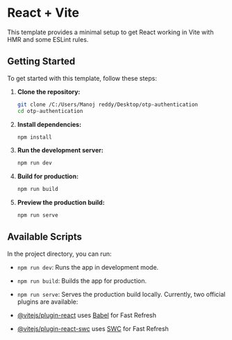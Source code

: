 # React + Vite

This template provides a minimal setup to get React working in Vite with HMR and some ESLint rules.
## Getting Started

To get started with this template, follow these steps:

1. **Clone the repository:**
    ```sh
    git clone /C:/Users/Manoj reddy/Desktop/otp-authentication
    cd otp-authentication
    ```

2. **Install dependencies:**
    ```sh
    npm install
    ```

3. **Run the development server:**
    ```sh
    npm run dev
    ```

4. **Build for production:**
    ```sh
    npm run build
    ```

5. **Preview the production build:**
    ```sh
    npm run serve
    ```

## Available Scripts

In the project directory, you can run:

- `npm run dev`: Runs the app in development mode.
- `npm run build`: Builds the app for production.
- `npm run serve`: Serves the production build locally.
Currently, two official plugins are available:

- [@vitejs/plugin-react](https://github.com/vitejs/vite-plugin-react/blob/main/packages/plugin-react/README.md) uses [Babel](https://babeljs.io/) for Fast Refresh
- [@vitejs/plugin-react-swc](https://github.com/vitejs/vite-plugin-react-swc) uses [SWC](https://swc.rs/) for Fast Refresh
